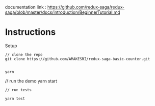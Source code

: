 documentation link : https://github.com/redux-saga/redux-saga/blob/master/docs/introduction/BeginnerTutorial.md

# Instructions

Setup

```
// clone the repo
git clone https://github.com/AMAKESRI/redux-saga-basic-counter.git


yarn
```
// run the demo
yarn start

```
// run tests

yarn test
```
